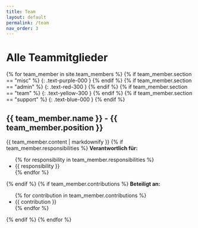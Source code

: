 ```yaml
---
title: Team
layout: default
permalink: /team
nav_order: 3
---
```


# Alle Teammitglieder

{% for team_member in site.team_members %}
{% if team_member.section == "misc" %}
{: .text-purple-000 }
{% endif %}
{% if team_member.section == "admin" %}
{: .text-red-300 }
{% endif %}
{% if team_member.section == "team" %}
{: .text-yellow-300 }
{% endif %}
{% if team_member.section == "support" %}
{: .text-blue-000 }
{% endif %}
<h2> {{ team_member.name }} - {{ team_member.position }} </h2>
{{ team_member.content | markdownify }}
{% if team_member.responsibilities %}
<b>Verantwortlich für:</b>
<ul>
{% for responsibility in team_member.responsibilities %}
<li> {{ responsibility }} </li>
{% endfor %}
</ul>
{% endif %}
{% if team_member.contributions %}
<b>Beteiligt an:</b>
<ul>
{% for contribution in team_member.contributions %}
<li> {{ contribution }} </li>
{% endfor %}
</ul>
{% endif %}
{% endfor %}
